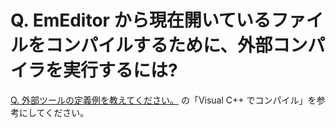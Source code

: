 # Q. EmEditor から現在開いているファイルをコンパイルするために、外部コンパイラを実行するには?

[Q. 外部ツールの定義例を教えてください。](tools_external) の「Visual C++
でコンパイル」を参考にしてください。
